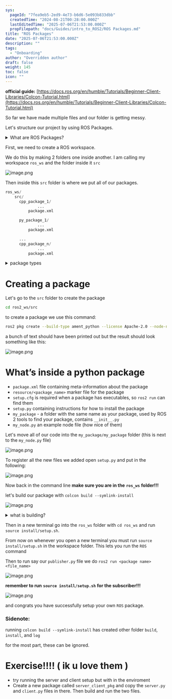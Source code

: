 ```yaml
---
sys:
  pageId: "7fea9eb5-2ed9-4e73-b6d6-5e093b833dbb"
  createdTime: "2024-08-21T00:28:00.000Z"
  lastEditedTime: "2025-07-06T21:53:00.000Z"
  propFilepath: "docs/Guides/intro_to_ROS2/ROS Packages.md"
title: "ROS Packages"
date: "2025-07-06T21:53:00.000Z"
description: ""
tags:
  - "Onboarding"
author: "Overridden author"
draft: false
weight: 145
toc: false
icon: ""
---
```


**official guide:** [https://docs.ros.org/en/humble/Tutorials/Beginner-Client-Libraries/Colcon-Tutorial.html](https://docs.ros.org/en/humble/Tutorials/Beginner-Client-Libraries/Colcon-Tutorial.html)

So far we have made multiple files and our folder is getting messy.

Let's structure our project by using ROS Packages.

<details>
      <summary>What are ROS Packages?</summary>
      ROS Packages are, as the name implies, packages of code that are highly sharable between ROS developers.
  </details>

First, we need to create a ROS workspace.

We do this by making 2 folders one inside another. I am calling my workspace `ros_ws` and the folder inside it `src`

![image.png](https://prod-files-secure.s3.us-west-2.amazonaws.com/d518164a-d88e-44d1-a4ee-3adb3bd8bce0/70706947-fd18-4537-a67b-e12946812d31/image.png?X-Amz-Algorithm=AWS4-HMAC-SHA256&X-Amz-Content-Sha256=UNSIGNED-PAYLOAD&X-Amz-Credential=ASIAZI2LB46635HPFCDT%2F20250725%2Fus-west-2%2Fs3%2Faws4_request&X-Amz-Date=20250725T110844Z&X-Amz-Expires=3600&X-Amz-Security-Token=IQoJb3JpZ2luX2VjEBsaCXVzLXdlc3QtMiJHMEUCIQCOlQmE2%2FMctLJKUs7ezKh8Su8Ov4Slu%2Fp1XodyWRw0nQIgC0xWftAtdUovaFUM4QJqKcrDN8Nq4tLLZ6bnEYZewhQq%2FwMIRBAAGgw2Mzc0MjMxODM4MDUiDCNpG73TrooUsrsOOircA0006QfSmJ4r2xj%2B0WiIkyeUjisWDa1AzQpvjeeU8MPChr9%2BY7epmFwADS1UyEM7UirYQLW2e14MywQBIAieKPZEH4OUOcBZRna1zD6EHW5hGezYey2sxMRejl017jh5Kk3R5qDO9J5MQ1Q8Uw%2BK%2FsGGa4iCuLd1uugjT3VYMshWDLB7CT5G4nxDq6xNYIhKve52HAOaxkuSBVNuMYWOZ5%2Flm9K2C6ZMeg8yUZbqzCUtYlzNAof1CQ1jE%2BiCTx1nU8apCdVl7Hf3mynyqEFAqR%2ByInWWkt3zqwnlpqvUlKcd%2Bq3RWRdfwngkPFVo1cUqc5MTcvQZIcTmVQgniCK181RM0X6E%2BtGmiGYJAG0hnDAuIcZYkX7NhlJQuMB%2FtUstfthyveaIY8eMc4cJ%2Fap1eUtmBk4yM2fvYSQcUlIvU1uMWr1zPmTfXSLwjWeTpUV%2B4G0dz6%2FYYAf4Q972iGXJORhyk82chgJpbRVvqjlAmqj6F2THog8m2%2F02fJAqOWhwzw9aC7XLu4twsbG0CbbVPa8kju97QwTiuYpfzKT1Bq87wPCKEU9gMHrVJB6doBewTxXvJD4zTs7rPeZ9DIYZHXMBAqXV4ylvDBKhTE3DyEGZb32BxZ3kITDnkTVnMKK8jcQGOqUBpRhGbuMDqH%2FU1x0%2FD0jRu2VkNs9r8PNB4KRgjpMLltfDuEEF43E8KYIFKijjusS%2F3zepJ0bg81%2FRBJowXtYQgDh8SI5ud0LKuDgB5uc6htsWLVnqWo%2BTa4dIN2jC%2FVfx2jJpVUBg1Mth5yGkEifjlBbgPrN1OaHtLcwTysoILFRWQxBElN%2Fjg3%2B4TAx%2FdkGtRygsK1Y93BioEPr6cUMLOjvdsgiq&X-Amz-Signature=96f2950879c4d19a134b730810f1593b63bbe405a046b3b1fcb66d39a3afe2d0&X-Amz-SignedHeaders=host&x-amz-checksum-mode=ENABLED&x-id=GetObject)

Then inside this `src` folder is where we put all of our packages.

```python
ros_ws/
    src/
      cpp_package_1/
		      ...
          package.xml

      py_package_1/
		      ...
          package.xml

      ...
      cpp_package_n/
		      ...
          package.xml

```

<details>

<summary>package types</summary>

packages can be either `C++` or python.

the intern file structure is different for each but for this guide we will stick to creating python packages

</details>

# Creating a package

Let's go to the `src` folder to create the package

```bash
cd ros2_ws/src
```

to create a package we use this command:

```bash
ros2 pkg create --build-type ament_python --license Apache-2.0 --node-name my_node my_package
```

a bunch of text should have been printed out but the result should look something like this:

![image.png](https://prod-files-secure.s3.us-west-2.amazonaws.com/d518164a-d88e-44d1-a4ee-3adb3bd8bce0/e6cf1e3f-8512-4a3e-b131-079f800bf3e8/image.png?X-Amz-Algorithm=AWS4-HMAC-SHA256&X-Amz-Content-Sha256=UNSIGNED-PAYLOAD&X-Amz-Credential=ASIAZI2LB46635HPFCDT%2F20250725%2Fus-west-2%2Fs3%2Faws4_request&X-Amz-Date=20250725T110844Z&X-Amz-Expires=3600&X-Amz-Security-Token=IQoJb3JpZ2luX2VjEBsaCXVzLXdlc3QtMiJHMEUCIQCOlQmE2%2FMctLJKUs7ezKh8Su8Ov4Slu%2Fp1XodyWRw0nQIgC0xWftAtdUovaFUM4QJqKcrDN8Nq4tLLZ6bnEYZewhQq%2FwMIRBAAGgw2Mzc0MjMxODM4MDUiDCNpG73TrooUsrsOOircA0006QfSmJ4r2xj%2B0WiIkyeUjisWDa1AzQpvjeeU8MPChr9%2BY7epmFwADS1UyEM7UirYQLW2e14MywQBIAieKPZEH4OUOcBZRna1zD6EHW5hGezYey2sxMRejl017jh5Kk3R5qDO9J5MQ1Q8Uw%2BK%2FsGGa4iCuLd1uugjT3VYMshWDLB7CT5G4nxDq6xNYIhKve52HAOaxkuSBVNuMYWOZ5%2Flm9K2C6ZMeg8yUZbqzCUtYlzNAof1CQ1jE%2BiCTx1nU8apCdVl7Hf3mynyqEFAqR%2ByInWWkt3zqwnlpqvUlKcd%2Bq3RWRdfwngkPFVo1cUqc5MTcvQZIcTmVQgniCK181RM0X6E%2BtGmiGYJAG0hnDAuIcZYkX7NhlJQuMB%2FtUstfthyveaIY8eMc4cJ%2Fap1eUtmBk4yM2fvYSQcUlIvU1uMWr1zPmTfXSLwjWeTpUV%2B4G0dz6%2FYYAf4Q972iGXJORhyk82chgJpbRVvqjlAmqj6F2THog8m2%2F02fJAqOWhwzw9aC7XLu4twsbG0CbbVPa8kju97QwTiuYpfzKT1Bq87wPCKEU9gMHrVJB6doBewTxXvJD4zTs7rPeZ9DIYZHXMBAqXV4ylvDBKhTE3DyEGZb32BxZ3kITDnkTVnMKK8jcQGOqUBpRhGbuMDqH%2FU1x0%2FD0jRu2VkNs9r8PNB4KRgjpMLltfDuEEF43E8KYIFKijjusS%2F3zepJ0bg81%2FRBJowXtYQgDh8SI5ud0LKuDgB5uc6htsWLVnqWo%2BTa4dIN2jC%2FVfx2jJpVUBg1Mth5yGkEifjlBbgPrN1OaHtLcwTysoILFRWQxBElN%2Fjg3%2B4TAx%2FdkGtRygsK1Y93BioEPr6cUMLOjvdsgiq&X-Amz-Signature=2f7ce877c58336045c7f8e1f1e31a4598272e0c73bba66e65bbfb5d3dd6bf202&X-Amz-SignedHeaders=host&x-amz-checksum-mode=ENABLED&x-id=GetObject)

# What’s inside a python package

- `package.xml` file containing meta-information about the package
- `resource/<package_name>` marker file for the package
- `setup.cfg` is required when a package has executables, so `ros2 run` can find them
- `setup.py` containing instructions for how to install the package
- `my_package` - a folder with the same name as your package, used by ROS 2 tools to find your package, contains `__init__.py`
- `my_node.py` an example node file (how nice of them)

Let's move all of our code into the `my_package/my_package` folder (this is next to the `my_node.py` file)

![image.png](https://prod-files-secure.s3.us-west-2.amazonaws.com/d518164a-d88e-44d1-a4ee-3adb3bd8bce0/9ce58f11-0da9-4d3e-b86d-506a9685d378/image.png?X-Amz-Algorithm=AWS4-HMAC-SHA256&X-Amz-Content-Sha256=UNSIGNED-PAYLOAD&X-Amz-Credential=ASIAZI2LB46635HPFCDT%2F20250725%2Fus-west-2%2Fs3%2Faws4_request&X-Amz-Date=20250725T110844Z&X-Amz-Expires=3600&X-Amz-Security-Token=IQoJb3JpZ2luX2VjEBsaCXVzLXdlc3QtMiJHMEUCIQCOlQmE2%2FMctLJKUs7ezKh8Su8Ov4Slu%2Fp1XodyWRw0nQIgC0xWftAtdUovaFUM4QJqKcrDN8Nq4tLLZ6bnEYZewhQq%2FwMIRBAAGgw2Mzc0MjMxODM4MDUiDCNpG73TrooUsrsOOircA0006QfSmJ4r2xj%2B0WiIkyeUjisWDa1AzQpvjeeU8MPChr9%2BY7epmFwADS1UyEM7UirYQLW2e14MywQBIAieKPZEH4OUOcBZRna1zD6EHW5hGezYey2sxMRejl017jh5Kk3R5qDO9J5MQ1Q8Uw%2BK%2FsGGa4iCuLd1uugjT3VYMshWDLB7CT5G4nxDq6xNYIhKve52HAOaxkuSBVNuMYWOZ5%2Flm9K2C6ZMeg8yUZbqzCUtYlzNAof1CQ1jE%2BiCTx1nU8apCdVl7Hf3mynyqEFAqR%2ByInWWkt3zqwnlpqvUlKcd%2Bq3RWRdfwngkPFVo1cUqc5MTcvQZIcTmVQgniCK181RM0X6E%2BtGmiGYJAG0hnDAuIcZYkX7NhlJQuMB%2FtUstfthyveaIY8eMc4cJ%2Fap1eUtmBk4yM2fvYSQcUlIvU1uMWr1zPmTfXSLwjWeTpUV%2B4G0dz6%2FYYAf4Q972iGXJORhyk82chgJpbRVvqjlAmqj6F2THog8m2%2F02fJAqOWhwzw9aC7XLu4twsbG0CbbVPa8kju97QwTiuYpfzKT1Bq87wPCKEU9gMHrVJB6doBewTxXvJD4zTs7rPeZ9DIYZHXMBAqXV4ylvDBKhTE3DyEGZb32BxZ3kITDnkTVnMKK8jcQGOqUBpRhGbuMDqH%2FU1x0%2FD0jRu2VkNs9r8PNB4KRgjpMLltfDuEEF43E8KYIFKijjusS%2F3zepJ0bg81%2FRBJowXtYQgDh8SI5ud0LKuDgB5uc6htsWLVnqWo%2BTa4dIN2jC%2FVfx2jJpVUBg1Mth5yGkEifjlBbgPrN1OaHtLcwTysoILFRWQxBElN%2Fjg3%2B4TAx%2FdkGtRygsK1Y93BioEPr6cUMLOjvdsgiq&X-Amz-Signature=523958682c76a2162603959f5ae5bf102417581f83a3b2307e5c765d51c99a20&X-Amz-SignedHeaders=host&x-amz-checksum-mode=ENABLED&x-id=GetObject)

To register all the new files we added open `setup.py` and put in the following:

![image.png](https://prod-files-secure.s3.us-west-2.amazonaws.com/d518164a-d88e-44d1-a4ee-3adb3bd8bce0/1cd7c262-4cae-4496-9d75-c178537d24a2/image.png?X-Amz-Algorithm=AWS4-HMAC-SHA256&X-Amz-Content-Sha256=UNSIGNED-PAYLOAD&X-Amz-Credential=ASIAZI2LB46635HPFCDT%2F20250725%2Fus-west-2%2Fs3%2Faws4_request&X-Amz-Date=20250725T110844Z&X-Amz-Expires=3600&X-Amz-Security-Token=IQoJb3JpZ2luX2VjEBsaCXVzLXdlc3QtMiJHMEUCIQCOlQmE2%2FMctLJKUs7ezKh8Su8Ov4Slu%2Fp1XodyWRw0nQIgC0xWftAtdUovaFUM4QJqKcrDN8Nq4tLLZ6bnEYZewhQq%2FwMIRBAAGgw2Mzc0MjMxODM4MDUiDCNpG73TrooUsrsOOircA0006QfSmJ4r2xj%2B0WiIkyeUjisWDa1AzQpvjeeU8MPChr9%2BY7epmFwADS1UyEM7UirYQLW2e14MywQBIAieKPZEH4OUOcBZRna1zD6EHW5hGezYey2sxMRejl017jh5Kk3R5qDO9J5MQ1Q8Uw%2BK%2FsGGa4iCuLd1uugjT3VYMshWDLB7CT5G4nxDq6xNYIhKve52HAOaxkuSBVNuMYWOZ5%2Flm9K2C6ZMeg8yUZbqzCUtYlzNAof1CQ1jE%2BiCTx1nU8apCdVl7Hf3mynyqEFAqR%2ByInWWkt3zqwnlpqvUlKcd%2Bq3RWRdfwngkPFVo1cUqc5MTcvQZIcTmVQgniCK181RM0X6E%2BtGmiGYJAG0hnDAuIcZYkX7NhlJQuMB%2FtUstfthyveaIY8eMc4cJ%2Fap1eUtmBk4yM2fvYSQcUlIvU1uMWr1zPmTfXSLwjWeTpUV%2B4G0dz6%2FYYAf4Q972iGXJORhyk82chgJpbRVvqjlAmqj6F2THog8m2%2F02fJAqOWhwzw9aC7XLu4twsbG0CbbVPa8kju97QwTiuYpfzKT1Bq87wPCKEU9gMHrVJB6doBewTxXvJD4zTs7rPeZ9DIYZHXMBAqXV4ylvDBKhTE3DyEGZb32BxZ3kITDnkTVnMKK8jcQGOqUBpRhGbuMDqH%2FU1x0%2FD0jRu2VkNs9r8PNB4KRgjpMLltfDuEEF43E8KYIFKijjusS%2F3zepJ0bg81%2FRBJowXtYQgDh8SI5ud0LKuDgB5uc6htsWLVnqWo%2BTa4dIN2jC%2FVfx2jJpVUBg1Mth5yGkEifjlBbgPrN1OaHtLcwTysoILFRWQxBElN%2Fjg3%2B4TAx%2FdkGtRygsK1Y93BioEPr6cUMLOjvdsgiq&X-Amz-Signature=ba7ecf4ee83a70b2008eafb263ea6103f00c2475cadf59b977fc8bc9161a3104&X-Amz-SignedHeaders=host&x-amz-checksum-mode=ENABLED&x-id=GetObject)

Now back in the command line **make sure you are in the** **`ros_ws`** **folder!!!**

let's build our package with `colcon build --symlink-install`

![image.png](https://prod-files-secure.s3.us-west-2.amazonaws.com/d518164a-d88e-44d1-a4ee-3adb3bd8bce0/2f2a0d27-b173-48fd-b189-5f5c0ce65619/image.png?X-Amz-Algorithm=AWS4-HMAC-SHA256&X-Amz-Content-Sha256=UNSIGNED-PAYLOAD&X-Amz-Credential=ASIAZI2LB46635HPFCDT%2F20250725%2Fus-west-2%2Fs3%2Faws4_request&X-Amz-Date=20250725T110844Z&X-Amz-Expires=3600&X-Amz-Security-Token=IQoJb3JpZ2luX2VjEBsaCXVzLXdlc3QtMiJHMEUCIQCOlQmE2%2FMctLJKUs7ezKh8Su8Ov4Slu%2Fp1XodyWRw0nQIgC0xWftAtdUovaFUM4QJqKcrDN8Nq4tLLZ6bnEYZewhQq%2FwMIRBAAGgw2Mzc0MjMxODM4MDUiDCNpG73TrooUsrsOOircA0006QfSmJ4r2xj%2B0WiIkyeUjisWDa1AzQpvjeeU8MPChr9%2BY7epmFwADS1UyEM7UirYQLW2e14MywQBIAieKPZEH4OUOcBZRna1zD6EHW5hGezYey2sxMRejl017jh5Kk3R5qDO9J5MQ1Q8Uw%2BK%2FsGGa4iCuLd1uugjT3VYMshWDLB7CT5G4nxDq6xNYIhKve52HAOaxkuSBVNuMYWOZ5%2Flm9K2C6ZMeg8yUZbqzCUtYlzNAof1CQ1jE%2BiCTx1nU8apCdVl7Hf3mynyqEFAqR%2ByInWWkt3zqwnlpqvUlKcd%2Bq3RWRdfwngkPFVo1cUqc5MTcvQZIcTmVQgniCK181RM0X6E%2BtGmiGYJAG0hnDAuIcZYkX7NhlJQuMB%2FtUstfthyveaIY8eMc4cJ%2Fap1eUtmBk4yM2fvYSQcUlIvU1uMWr1zPmTfXSLwjWeTpUV%2B4G0dz6%2FYYAf4Q972iGXJORhyk82chgJpbRVvqjlAmqj6F2THog8m2%2F02fJAqOWhwzw9aC7XLu4twsbG0CbbVPa8kju97QwTiuYpfzKT1Bq87wPCKEU9gMHrVJB6doBewTxXvJD4zTs7rPeZ9DIYZHXMBAqXV4ylvDBKhTE3DyEGZb32BxZ3kITDnkTVnMKK8jcQGOqUBpRhGbuMDqH%2FU1x0%2FD0jRu2VkNs9r8PNB4KRgjpMLltfDuEEF43E8KYIFKijjusS%2F3zepJ0bg81%2FRBJowXtYQgDh8SI5ud0LKuDgB5uc6htsWLVnqWo%2BTa4dIN2jC%2FVfx2jJpVUBg1Mth5yGkEifjlBbgPrN1OaHtLcwTysoILFRWQxBElN%2Fjg3%2B4TAx%2FdkGtRygsK1Y93BioEPr6cUMLOjvdsgiq&X-Amz-Signature=ca091d02e73d878ad0a53a29cd0b74a16e8636d5df5a6d04386eba47d59dd33d&X-Amz-SignedHeaders=host&x-amz-checksum-mode=ENABLED&x-id=GetObject)

<details>

<summary>what is building?</summary>

if you are a CS major at Rose-Hulman you will learn the answer to this in CSSE132

but TLDR; is it combines all the code files into one program that can be run easily 

</details>

Then in a new terminal go into the `ros_ws` folder with `cd ros_ws` and run `source install/setup.sh`. 

From now on whenever you open a new terminal you must run `source install/setup.sh` in the workspace folder. This lets you run the `ROS` command

Then to run say our `publisher.py` file we do `ros2 run <package name> <file_name>`

![image.png](https://prod-files-secure.s3.us-west-2.amazonaws.com/d518164a-d88e-44d1-a4ee-3adb3bd8bce0/4f4b1219-3a44-4632-aa0a-ce3471699f59/image.png?X-Amz-Algorithm=AWS4-HMAC-SHA256&X-Amz-Content-Sha256=UNSIGNED-PAYLOAD&X-Amz-Credential=ASIAZI2LB46635HPFCDT%2F20250725%2Fus-west-2%2Fs3%2Faws4_request&X-Amz-Date=20250725T110844Z&X-Amz-Expires=3600&X-Amz-Security-Token=IQoJb3JpZ2luX2VjEBsaCXVzLXdlc3QtMiJHMEUCIQCOlQmE2%2FMctLJKUs7ezKh8Su8Ov4Slu%2Fp1XodyWRw0nQIgC0xWftAtdUovaFUM4QJqKcrDN8Nq4tLLZ6bnEYZewhQq%2FwMIRBAAGgw2Mzc0MjMxODM4MDUiDCNpG73TrooUsrsOOircA0006QfSmJ4r2xj%2B0WiIkyeUjisWDa1AzQpvjeeU8MPChr9%2BY7epmFwADS1UyEM7UirYQLW2e14MywQBIAieKPZEH4OUOcBZRna1zD6EHW5hGezYey2sxMRejl017jh5Kk3R5qDO9J5MQ1Q8Uw%2BK%2FsGGa4iCuLd1uugjT3VYMshWDLB7CT5G4nxDq6xNYIhKve52HAOaxkuSBVNuMYWOZ5%2Flm9K2C6ZMeg8yUZbqzCUtYlzNAof1CQ1jE%2BiCTx1nU8apCdVl7Hf3mynyqEFAqR%2ByInWWkt3zqwnlpqvUlKcd%2Bq3RWRdfwngkPFVo1cUqc5MTcvQZIcTmVQgniCK181RM0X6E%2BtGmiGYJAG0hnDAuIcZYkX7NhlJQuMB%2FtUstfthyveaIY8eMc4cJ%2Fap1eUtmBk4yM2fvYSQcUlIvU1uMWr1zPmTfXSLwjWeTpUV%2B4G0dz6%2FYYAf4Q972iGXJORhyk82chgJpbRVvqjlAmqj6F2THog8m2%2F02fJAqOWhwzw9aC7XLu4twsbG0CbbVPa8kju97QwTiuYpfzKT1Bq87wPCKEU9gMHrVJB6doBewTxXvJD4zTs7rPeZ9DIYZHXMBAqXV4ylvDBKhTE3DyEGZb32BxZ3kITDnkTVnMKK8jcQGOqUBpRhGbuMDqH%2FU1x0%2FD0jRu2VkNs9r8PNB4KRgjpMLltfDuEEF43E8KYIFKijjusS%2F3zepJ0bg81%2FRBJowXtYQgDh8SI5ud0LKuDgB5uc6htsWLVnqWo%2BTa4dIN2jC%2FVfx2jJpVUBg1Mth5yGkEifjlBbgPrN1OaHtLcwTysoILFRWQxBElN%2Fjg3%2B4TAx%2FdkGtRygsK1Y93BioEPr6cUMLOjvdsgiq&X-Amz-Signature=00aed88f255c811c127ffbe3c3502d1ab10339893ba762f6a15b0ad3994ca1ca&X-Amz-SignedHeaders=host&x-amz-checksum-mode=ENABLED&x-id=GetObject)

**remember to run** **`source install/setup.sh`** **for the subscriber!!!**

![image.png](https://prod-files-secure.s3.us-west-2.amazonaws.com/d518164a-d88e-44d1-a4ee-3adb3bd8bce0/02121119-dad4-49ec-8356-c956108b4243/image.png?X-Amz-Algorithm=AWS4-HMAC-SHA256&X-Amz-Content-Sha256=UNSIGNED-PAYLOAD&X-Amz-Credential=ASIAZI2LB46635HPFCDT%2F20250725%2Fus-west-2%2Fs3%2Faws4_request&X-Amz-Date=20250725T110844Z&X-Amz-Expires=3600&X-Amz-Security-Token=IQoJb3JpZ2luX2VjEBsaCXVzLXdlc3QtMiJHMEUCIQCOlQmE2%2FMctLJKUs7ezKh8Su8Ov4Slu%2Fp1XodyWRw0nQIgC0xWftAtdUovaFUM4QJqKcrDN8Nq4tLLZ6bnEYZewhQq%2FwMIRBAAGgw2Mzc0MjMxODM4MDUiDCNpG73TrooUsrsOOircA0006QfSmJ4r2xj%2B0WiIkyeUjisWDa1AzQpvjeeU8MPChr9%2BY7epmFwADS1UyEM7UirYQLW2e14MywQBIAieKPZEH4OUOcBZRna1zD6EHW5hGezYey2sxMRejl017jh5Kk3R5qDO9J5MQ1Q8Uw%2BK%2FsGGa4iCuLd1uugjT3VYMshWDLB7CT5G4nxDq6xNYIhKve52HAOaxkuSBVNuMYWOZ5%2Flm9K2C6ZMeg8yUZbqzCUtYlzNAof1CQ1jE%2BiCTx1nU8apCdVl7Hf3mynyqEFAqR%2ByInWWkt3zqwnlpqvUlKcd%2Bq3RWRdfwngkPFVo1cUqc5MTcvQZIcTmVQgniCK181RM0X6E%2BtGmiGYJAG0hnDAuIcZYkX7NhlJQuMB%2FtUstfthyveaIY8eMc4cJ%2Fap1eUtmBk4yM2fvYSQcUlIvU1uMWr1zPmTfXSLwjWeTpUV%2B4G0dz6%2FYYAf4Q972iGXJORhyk82chgJpbRVvqjlAmqj6F2THog8m2%2F02fJAqOWhwzw9aC7XLu4twsbG0CbbVPa8kju97QwTiuYpfzKT1Bq87wPCKEU9gMHrVJB6doBewTxXvJD4zTs7rPeZ9DIYZHXMBAqXV4ylvDBKhTE3DyEGZb32BxZ3kITDnkTVnMKK8jcQGOqUBpRhGbuMDqH%2FU1x0%2FD0jRu2VkNs9r8PNB4KRgjpMLltfDuEEF43E8KYIFKijjusS%2F3zepJ0bg81%2FRBJowXtYQgDh8SI5ud0LKuDgB5uc6htsWLVnqWo%2BTa4dIN2jC%2FVfx2jJpVUBg1Mth5yGkEifjlBbgPrN1OaHtLcwTysoILFRWQxBElN%2Fjg3%2B4TAx%2FdkGtRygsK1Y93BioEPr6cUMLOjvdsgiq&X-Amz-Signature=59716c404347f658429207d724d9c92360f922b81f551a90013a6d385558b87a&X-Amz-SignedHeaders=host&x-amz-checksum-mode=ENABLED&x-id=GetObject)

and congrats you have successfully setup your own `ROS` package.

### Sidenote:

running `colcon build --symlink-install` has created other folder `build`, `install`, and `log`

for the most part, these can be ignored.

# Exercise!!!! ( ik u love them )

- try running the server and client setup but with in the enviroment
- Create a new package called `server_client_pkg` and copy the `server.py` and `client.py` files in there. Then build and run the two files.
